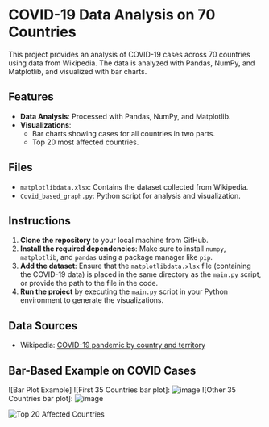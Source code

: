 # COVID-19 Data Analysis on 70 Countries

This project provides an analysis of COVID-19 cases across 70 countries using data from Wikipedia. The data is analyzed with Pandas, NumPy, and Matplotlib, and visualized with bar charts.

## Features
- **Data Analysis**: Processed with Pandas, NumPy, and Matplotlib.
- **Visualizations**: 
  - Bar charts showing cases for all countries in two parts.
  - Top 20 most affected countries.

## Files
- `matplotlibdata.xlsx`: Contains the dataset collected from Wikipedia.
- `Covid_based_graph.py`: Python script for analysis and visualization.

## Instructions
1. **Clone the repository** to your local machine from GitHub.
2. **Install the required dependencies**: Make sure to install `numpy`, `matplotlib`, and `pandas` using a package manager like `pip`.
3. **Add the dataset**: Ensure that the `matplotlibdata.xlsx` file (containing the COVID-19 data) is placed in the same directory as the `main.py` script, or provide the path to the file in the code.
4. **Run the project** by executing the `main.py` script in your Python environment to generate the visualizations.

## Data Sources
- Wikipedia: [COVID-19 pandemic by country and territory](https://en.wikipedia.org/wiki/COVID-19_pandemic_by_country_and_territory)

## Bar-Based Example on COVID Cases
![Bar Plot Example]
![First 35 Countries bar plot]:
![image](https://github.com/user-attachments/assets/26332c17-df13-401e-a503-6759fbf6a63b)
![Other 35 Countries bar plot]:
![image](https://github.com/user-attachments/assets/10e1aa88-2317-4389-a753-c5aa9d6218a6)




   
![Top 20 Affected Countries](path/to/your/top_20_image.png)

